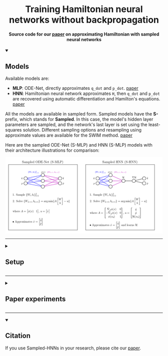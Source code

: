 <div align="center">
  <h1>
    Training Hamiltonian neural networks without backpropagation
  </h1>

  <h4>
    Source code for our <a href="https://arxiv.org/abs/2411.17511">paper</a> on approximating Hamiltonian with sampled neural networks
  </h4>
</div>

<details open>
  <summary>
    <h2>Models</h2>
  </summary>

  Available models are:
  - **MLP**: ODE-Net, directly approximates `q_dot` and `p_dot`. <a href="https://arxiv.org/abs/1806.07366">paper</a>
  - **HNN**: Hamiltonian neural network approximates `H`, then `q_dot` and `p_dot` are recovered
  using automatic differentiation and Hamilton's equations. <a href="https://arxiv.org/abs/1906.01563v2">paper</a>

  All the models are available in sampled form. Sampled models have the **S-** prefix, which stands
  for **Sampled**. In this case, the model's hidden layer parameters are sampled, and the network's
  last layer is set using the least-squares solution. Different sampling options and resampling
  using approximate values are available for the SWIM method. <a href="https://arxiv.org/abs/2306.16830">paper</a>

  Here are the sampled ODE-Net (S-MLP) and HNN (S-MLP) models with their architecture illustrations for comparison:
  <div align="center">
    <img src="/assets/smlp-shnn.png" />
  </div>
</details>

---

<details close>
  <summary>
    <h2>Setup</h2>
  </summary>

  ### Submodule
  This project depends on the submodule `swimnetworks`:
  ```sh
  git submodule init
  git submodule update
  ```
  to clone the submodule.

  ### Environment

  Create the conda environment:
  ```sh
  conda env create --file=environments.yml
  ```
  Then activate it with `conda activate s-hnn`.

  ### Examples
  After setting up the conda environment, you can use the bash script `main` located at the root of the
  project.
  - Run `./main --help` for usage.
  - Training a traditional network: `./main --target single_pendulum --model {MLP,HNN}`
  - Sampling a network: `./main --target single_pendulum --model {S-MLP,S-HNN}`

  Here is an example to quickly train a Sampled-HNN for single pendulum:
  ```sh
  python src/main.py --target single_pendulum --model S-HNN
  ```

  First-order error correction example:
  ```sh
  python src/main_limited_data.py --target single_pendulum --model S-HNN
  ```

  For details you can refer to our paper <a href="https://arxiv.org/abs/2411.17511">paper</a>.
</details>

---

<details close>
  <summary>
    <h2>Paper experiments</h2>
  </summary>

  - All the experiment results listed in our paper, including all the trained models, are stored under `/experiments` as pickle files and categorized.
  - In order to reproduce the experiments, refer to the scripts `/src/*experiment.py`.
  - In order to analyze the results we prepared notebooks located at the root of the project `/analyze-*.ipynb`.
  - The scripts `/batch*.sh` are used to conduct the experiments listed in our paper in a cluster environment.
  - The notebook `error_correction_demonstration.ipynb` contains error correction experiments.
</details>

---

<details open>
  <summary>
    <h2>Citation</h2>
  </summary>

  If you use Sampled-HNNs in your research, please cite our <a href="https://arxiv.org/abs/2411.17511">paper</a>.

</details>

